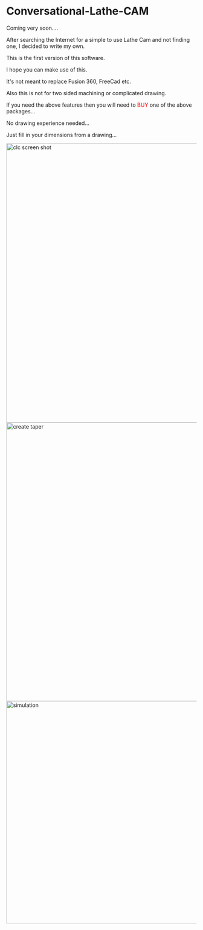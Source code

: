 # Conversational-Lathe-CAM
Coming very soon....

After searching the Internet for a simple to use Lathe Cam and not finding one, I decided to write my own.

This is the first version of this software.

I hope you can make use of this.

It's not meant to replace Fusion 360, FreeCad etc.

Also this is not for two sided machining or complicated drawing.

If you need the above features then you will need to <font color="red">BUY</font> one of the above packages...

No drawing experience needed...

Just fill in your dimensions from a drawing...

<img width="737" alt="clc screen shot" src="https://github.com/ChrisC-TabCam/Conversational-Lathe-CAM/assets/141339715/f6eb308e-1026-4415-9034-0618bfa71a89">

<img width="735" alt="create taper" src="https://github.com/ChrisC-TabCam/Conversational-Lathe-CAM/assets/141339715/e1638d1c-4d41-4c77-a262-2a17b5c1d54b">

<img width="587" alt="simulation" src="https://github.com/ChrisC-TabCam/Conversational-Lathe-CAM/assets/141339715/36200842-89d9-4783-ba06-5497dc2b923b">
